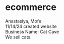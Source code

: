 # ecommerce
Anastasiya, Mofe
<br>
11/14/24 created website
<br>
Business Name: Cat Cave 
<br>
We sell cats.
